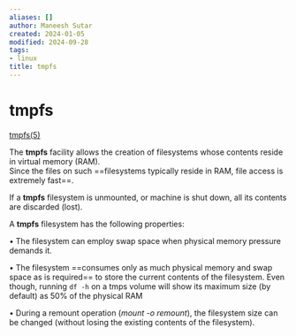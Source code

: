 ```yaml
---
aliases: []
author: Maneesh Sutar
created: 2024-01-05
modified: 2024-09-28
tags:
- linux
title: tmpfs
---
```


# tmpfs

[tmpfs(5)](https://man7.org/linux/man-pages/man5/tmpfs.5.html)

The **tmpfs** facility allows the creation of filesystems whose contents reside in virtual memory (RAM).  
Since the files on such ==filesystems typically reside in RAM, file access is extremely fast==.

If a **tmpfs** filesystem is unmounted, or machine is shut down, all its contents are discarded (lost).

A **tmpfs** filesystem has the following properties:

•  The filesystem can employ swap space when physical memory pressure demands it.

•  The filesystem ==consumes only as much physical memory and swap space as is required== to store the current contents of the filesystem. Even though, running `df -h` on a tmps volume will show its maximum size (by default) as 50% of the physical RAM

•  During a remount operation (*mount -o remount*), the filesystem size can be changed (without losing the existing contents of the filesystem).
